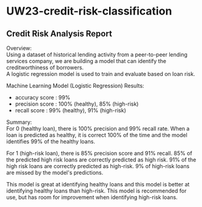 # UW23-credit-risk-classification

## Credit Risk Analysis Report

Overview:   
Using a dataset of historical lending activity from a peer-to-peer lending services company, we are building a model that can identify the creditworthiness of borrowers.   
A logistic regression model is used to train and evaluate based on loan risk.

Machine Learning Model (Logistic Regression) Results:   
  * accuracy score : 99%
  * precision score : 100% (healthy), 85% (high-risk)
  * recall score : 99% (healthy), 91% (high-risk)

Summary:   
For 0 (healthy loan), there is 100% precision and 99% recall rate. When a loan is predicted as healthy, it is correct 100% of the time and the model identifies 99% of the healthy loans.

For 1 (high-risk loan), there is 85% precision score and 91% recall. 85% of the predicted high risk loans are correctly predicted as high risk. 91% of the high risk loans are correctly predicted as high-risk. 9% of high-risk loans are missed by the model's predictions.

This model is great at identifying healthy loans and this model is better at identifying healthy loans than high-risk. This model is recommended for use, but has room for improvement when identifying high-risk loans.
